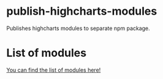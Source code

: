 # publish-highcharts-modules
Publishes highcharts modules to separate npm package. 

# List of modules 
[You can find the list of modules here!](modules.md)
